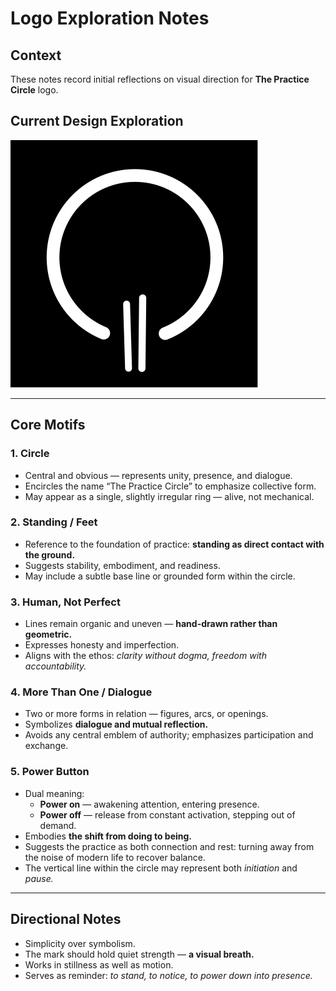 # Logo Exploration Notes

## Context
These notes record initial reflections on visual direction for **The Practice Circle** logo.  

## Current Design Exploration

![Practice Circle Logo](../assets/images/fav.svg)

---

## Core Motifs

### 1. Circle  
- Central and obvious — represents unity, presence, and dialogue.  
- Encircles the name “The Practice Circle” to emphasize collective form.  
- May appear as a single, slightly irregular ring — alive, not mechanical.

### 2. Standing / Feet  
- Reference to the foundation of practice: **standing as direct contact with the ground.**  
- Suggests stability, embodiment, and readiness.  
- May include a subtle base line or grounded form within the circle.

### 3. Human, Not Perfect  
- Lines remain organic and uneven — **hand-drawn rather than geometric.**  
- Expresses honesty and imperfection.  
- Aligns with the ethos: *clarity without dogma, freedom with accountability.*

### 4. More Than One / Dialogue  
- Two or more forms in relation — figures, arcs, or openings.  
- Symbolizes **dialogue and mutual reflection.**  
- Avoids any central emblem of authority; emphasizes participation and exchange.

### 5. Power Button  
- Dual meaning:
  - **Power on** — awakening attention, entering presence.  
  - **Power off** — release from constant activation, stepping out of demand.  
- Embodies **the shift from doing to being.**  
- Suggests the practice as both connection and rest: turning away from the noise of modern life to recover balance.  
- The vertical line within the circle may represent both *initiation* and *pause.*

---

## Directional Notes
- Simplicity over symbolism.  
- The mark should hold quiet strength — **a visual breath.**  
- Works in stillness as well as motion.  
- Serves as reminder: *to stand, to notice, to power down into presence.*

